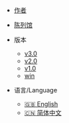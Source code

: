- [作者](https://vonng.com/en/)

- [陈列馆](https://ke-complex-modifications.pqrs.org/#caps_lock_enhancement)

- 版本
  - [v3.0](/)
  - [v2.0](/)
  - [v1.0](/)
  - [win](/)

- 语言/Language
  - [:uk: English](/)
  - [:cn: 简体中文](/zh-cn/)
